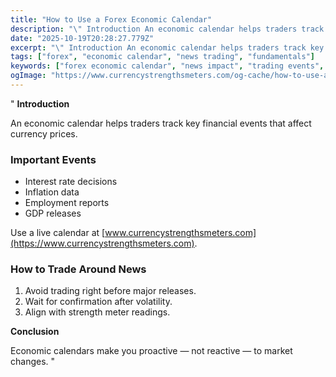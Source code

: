 ```yaml
---
title: "How to Use a Forex Economic Calendar"
description: "\" Introduction An economic calendar helps traders track key financial events that affect currency prices..."
date: "2025-10-19T20:28:27.779Z"
excerpt: "\" Introduction An economic calendar helps traders track key financial events that affect currency prices. Important Events - Interest rate decisions - Inflation data - Employment reports - GDP releases Use a live calendar at [www.currencystrengthsmeters.com](https://www.currencystrengthsmeters.com). How to Trade Around News 1. Avoid trading right before major releases. 2. Wait..."
tags: ["forex", "economic calendar", "news trading", "fundamentals"]
keywords: ["forex economic calendar", "news impact", "trading events", "fundamental trading", "economic releases"]
ogImage: "https://www.currencystrengthsmeters.com/og-cache/how-to-use-a-forex-economic-calendar.jpg"
---
```

"
**Introduction**

An economic calendar helps traders track key financial events that affect currency prices.

### Important Events

- Interest rate decisions  
- Inflation data  
- Employment reports  
- GDP releases  

Use a live calendar at [www.currencystrengthsmeters.com](https://www.currencystrengthsmeters.com).

### How to Trade Around News

1. Avoid trading right before major releases.  
2. Wait for confirmation after volatility.  
3. Align with strength meter readings.

**Conclusion**

Economic calendars make you proactive — not reactive — to market changes.
"
